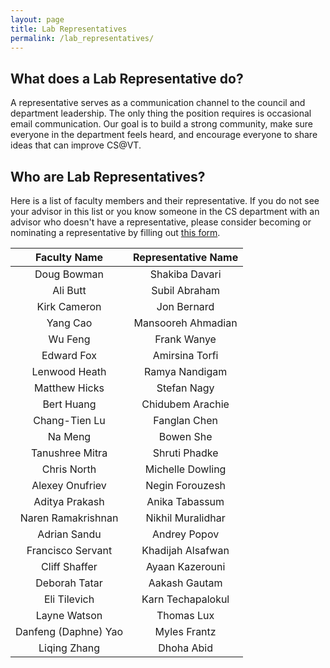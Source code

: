 ```yaml
---
layout: page
title: Lab Representatives
permalink: /lab_representatives/
---
```


## What does a Lab Representative do?

A representative serves as a communication channel to the council and department leadership. The only thing the position requires is occasional email communication. Our goal is to build a strong community, make sure everyone in the department feels heard, and encourage everyone to share ideas that can improve CS@VT.

## Who are Lab Representatives?

Here is a list of faculty members and their representative. If you do not see your advisor in this list or you know someone in the CS department with an advisor who doesn't have a representative, please consider becoming or nominating a representative by filling out [this form](https://forms.gle/TAoSBQd59qu4bNjBA).

Faculty Name | Representative Name
:---: | :---: 
Doug Bowman | Shakiba Davari
Ali Butt | Subil Abraham
Kirk Cameron | Jon Bernard
Yang Cao | Mansooreh Ahmadian
Wu Feng | Frank Wanye
Edward Fox | Amirsina Torfi
Lenwood Heath | Ramya Nandigam
Matthew Hicks | Stefan Nagy
Bert Huang | Chidubem Arachie
Chang-Tien Lu | Fanglan Chen
Na Meng | Bowen She
Tanushree Mitra | Shruti Phadke
Chris North | Michelle Dowling
Alexey Onufriev | Negin Forouzesh
Aditya Prakash | Anika Tabassum
Naren Ramakrishnan | Nikhil Muralidhar
Adrian Sandu | Andrey Popov
Francisco Servant | Khadijah Alsafwan
Cliff Shaffer | Ayaan Kazerouni
Deborah Tatar | Aakash Gautam
Eli Tilevich | Karn Techapalokul
Layne Watson | Thomas Lux
Danfeng (Daphne) Yao | Myles Frantz
Liqing Zhang | Dhoha Abid